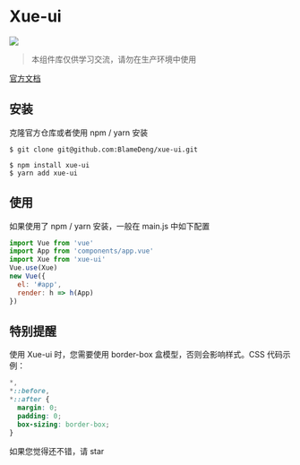 # Xue-ui

![](https://img.shields.io/badge/license-MIT-000000.svg)

> 本组件库仅供学习交流，请勿在生产环境中使用

[官方文档](https://xue-ui.com.cn)

## 安装

克隆官方仓库或者使用 npm / yarn 安装

```
$ git clone git@github.com:BlameDeng/xue-ui.git

$ npm install xue-ui
$ yarn add xue-ui
```

## 使用

如果使用了 npm / yarn 安装，一般在 main.js 中如下配置

```javascript
import Vue from 'vue'
import App from 'components/app.vue'
import Xue from 'xue-ui'
Vue.use(Xue)
new Vue({
  el: '#app',
  render: h => h(App)
})
```

## 特别提醒

使用 Xue-ui 时，您需要使用 border-box 盒模型，否则会影响样式。CSS 代码示例：

```css
*,
*::before,
*::after {
  margin: 0;
  padding: 0;
  box-sizing: border-box;
}
```

如果您觉得还不错，请 star